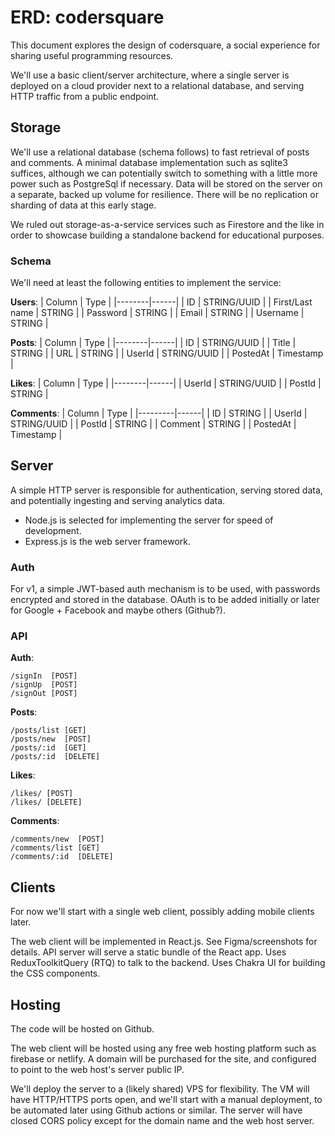 # ERD: codersquare

This document explores the design of codersquare, a social experience for
sharing useful programming resources.

We'll use a basic client/server architecture, where a single server is deployed
on a cloud provider next to a relational database, and serving HTTP traffic from
a public endpoint.

## Storage

We'll use a relational database (schema follows) to fast retrieval of posts and
comments. A minimal database implementation such as sqlite3 suffices, although
we can potentially switch to something with a little more power such as
PostgreSql if necessary. Data will be stored on the server on a separate, backed
up volume for resilience. There will be no replication or sharding of data at
this early stage.

We ruled out storage-as-a-service services such as Firestore and the like in
order to showcase building a standalone backend for educational purposes.

### Schema

We'll need at least the following entities to implement the service:

**Users**:
| Column | Type |
|--------|------|
| ID | STRING/UUID |
| First/Last name | STRING |
| Password | STRING |
| Email | STRING |
| Username | STRING |

**Posts**:
| Column | Type |
|--------|------|
| ID | STRING/UUID |
| Title | STRING |
| URL | STRING |
| UserId | STRING/UUID |
| PostedAt | Timestamp |

**Likes**:
| Column | Type |
|--------|------|
| UserId | STRING/UUID |
| PostId | STRING |

**Comments**:
| Column | Type |
|---------|------|
| ID | STRING |
| UserId | STRING/UUID |
| PostId | STRING |
| Comment | STRING |
| PostedAt | Timestamp |

## Server

A simple HTTP server is responsible for authentication, serving stored data, and
potentially ingesting and serving analytics data.

- Node.js is selected for implementing the server for speed of development.
- Express.js is the web server framework.

### Auth

For v1, a simple JWT-based auth mechanism is to be used, with passwords
encrypted and stored in the database. OAuth is to be added initially or later
for Google + Facebook and maybe others (Github?).

### API

**Auth**:

```restfull
/signIn  [POST]
/signUp  [POST]
/signOut [POST]
```

**Posts**:

```restfull
/posts/list [GET]
/posts/new  [POST]
/posts/:id  [GET]
/posts/:id  [DELETE]
```

**Likes**:

```restfull
/likes/ [POST]
/likes/ [DELETE]
```

**Comments**:

```restfull
/comments/new  [POST]
/comments/list [GET]
/comments/:id  [DELETE]
```

## Clients

For now we'll start with a single web client, possibly adding mobile clients later.

The web client will be implemented in React.js.
See Figma/screenshots for details.
API server will serve a static bundle of the React app.
Uses ReduxToolkitQuery (RTQ) to talk to the backend.
Uses Chakra UI for building the CSS components.

## Hosting

The code will be hosted on Github.

The web client will be hosted using any free web hosting platform such as firebase
or netlify. A domain will be purchased for the site, and configured to point to the
web host's server public IP.

We'll deploy the server to a (likely shared) VPS for flexibility. The VM will have
HTTP/HTTPS ports open, and we'll start with a manual deployment, to be automated
later using Github actions or similar. The server will have closed CORS policy except
for the domain name and the web host server.

